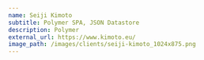 ```yaml
---
name: Seiji Kimoto
subtitle: Polymer SPA, JSON Datastore
description: Polymer
external_url: https://www.kimoto.eu/
image_path: /images/clients/seiji-kimoto_1024x875.png
---
```

